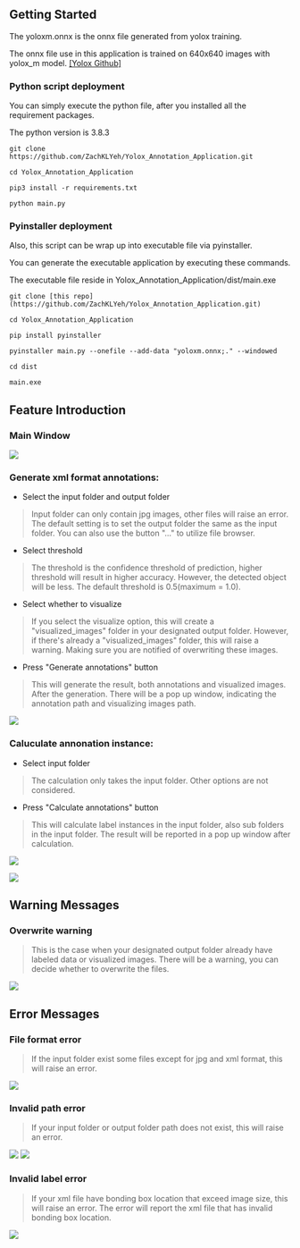 ## Getting Started

The yoloxm.onnx is the onnx file generated from yolox training. 

The onnx file use in this application is trained on 640x640 images with yolox_m model. [[Yolox Github]](https://github.com/Megvii-BaseDetection/YOLOX)

### Python script deployment

You can simply execute the python file, after you installed all the requirement packages.

The python version is 3.8.3

```
git clone https://github.com/ZachKLYeh/Yolox_Annotation_Application.git
```
```
cd Yolox_Annotation_Application
```
```
pip3 install -r requirements.txt
```
```
python main.py
```

### Pyinstaller deployment

Also, this script can be wrap up into executable file via pyinstaller.

You can generate the executable application by executing these commands.

The executable file reside in Yolox_Annotation_Application/dist/main.exe

```
git clone [this repo](https://github.com/ZachKLYeh/Yolox_Annotation_Application.git)
```
```
cd Yolox_Annotation_Application
```
```
pip install pyinstaller
```
```
pyinstaller main.py --onefile --add-data "yoloxm.onnx;." --windowed
```
```
cd dist
```
```
main.exe
```


## Feature Introduction

### Main Window

![](pictures/mainwindow.jpg)

### Generate xml format annotations:

* Select the input folder and output folder

> Input folder can only contain jpg images, other files will raise an error.
> The default setting is to set the output folder the same as the input folder.
> You can also use the button "..." to utilize file browser.

* Select threshold

> The threshold is the confidence threshold of prediction, higher threshold will result in higher accuracy.
> However, the detected object will be less. The default threshold is 0.5(maximum = 1.0).

* Select whether to visualize

> If you select the visualize option, this will create a "visualized_images" folder in your designated output folder.
> However, if there's already a "visualized_images" folder, this will raise a warning.
> Making sure you are notified of overwriting these images.

* Press "Generate annotations" button

> This will generate the result, both annotations and visualized images.
> After the generation. There will be a pop up window, indicating the annotation path and visualizing images path.

![](pictures/generating.jpg)

### Caluculate annonation instance:

* Select input folder

> The calculation only takes the input folder. Other options are not considered.

* Press "Calculate annotations" button

> This will calculate label instances in the input folder, also sub folders in the input folder.
> The result will be reported in a pop up window after calculation.

![](pictures/calculating.jpg)

![](pictures/calculation_report.jpg)


## Warning Messages

### Overwrite warning

> This is the case when your designated output folder already have labeled data or visualized images.
> There will be a warning, you can decide whether to overwrite the files.

![](pictures/warning.jpg)

## Error Messages

### File format error

> If the input folder exist some files except for jpg and xml format, this will raise an error.

![](pictures/file_format_error.jpg)

### Invalid path error

> If your input folder or output folder path does not exist, this will raise an error.

![](pictures/input_path_error.jpg)
![](pictures/output_path_error.jpg)

### Invalid label error

> If your xml file have bonding box location that exceed image size, this will raise an error.
> The error will report the xml file that has invalid bonding box location.

![](pictures/invalid_label_error.jpg)
